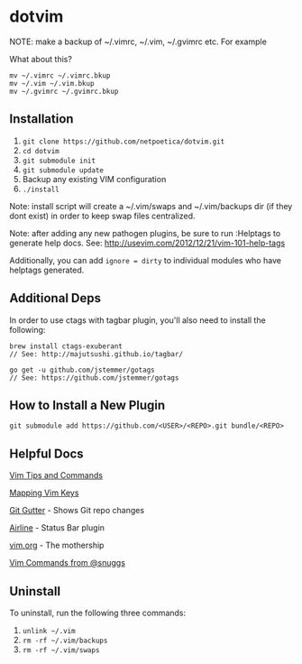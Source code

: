 dotvim
======

NOTE: make a backup of ~/.vimrc, ~/.vim, ~/.gvimrc etc. For example

What about this?

```
mv ~/.vimrc ~/.vimrc.bkup
mv ~/.vim ~/.vim.bkup
mv ~/.gvimrc ~/.gvimrc.bkup
```

Installation
------------

1. `git clone https://github.com/netpoetica/dotvim.git`
2. `cd dotvim`
3. `git submodule init`
4. `git submodule update`
5. Backup any existing VIM configuration
6. `./install`

Note: install script will create a ~/.vim/swaps and ~/.vim/backups dir (if they dont exist) in order to keep swap files centralized.

Note: after adding any new pathogen plugins, be sure to run :Helptags to generate help docs. See: http://usevim.com/2012/12/21/vim-101-help-tags

Additionally, you can add `ignore = dirty` to individual modules who have helptags generated.


Additional Deps
---------------
In order to use ctags with tagbar plugin, you'll also need to install the following:
```
brew install ctags-exuberant
// See: http://majutsushi.github.io/tagbar/

go get -u github.com/jstemmer/gotags
// See: https://github.com/jstemmer/gotags
```

How to Install a New Plugin
---------------------------
`git submodule add https://github.com/<USER>/<REPO>.git bundle/<REPO>`

Helpful Docs
------------
[Vim Tips and Commands](https://www.cs.oberlin.edu/~kuperman/help/vim/home.html)

[Mapping Vim Keys](http://vim.wikia.com/wiki/Mapping_keys_in_Vim_-_Tutorial_(Part_3))

[Git Gutter](https://github.com/airblade/vim-gitgutter) - Shows Git repo changes

[Airline](https://github.com/bling/vim-airline) - Status Bar plugin

[vim.org](http://www.vim.org/) - The mothership

[Vim Commands from @snuggs](https://gist.github.com/snuggs/612093#file-vim)

Uninstall
---------
To uninstall, run the following three commands:

1. `unlink ~/.vim`
2. `rm -rf ~/.vim/backups`
3. `rm -rf ~/.vim/swaps`
